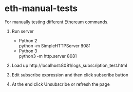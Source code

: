 # eth-manual-tests

For manually testing different Ethereum commands.

1. Run server
   - Python 2        
         python -m SimpleHTTPServer 8081
   - Python 3      
         python3 -m http.server 8081

2. Load up http://localhost:8081/logs_subscription_test.html

3. Edit subscribe expression and then click subscribe button

4. At the end click Unsubscribe or refresh the page

